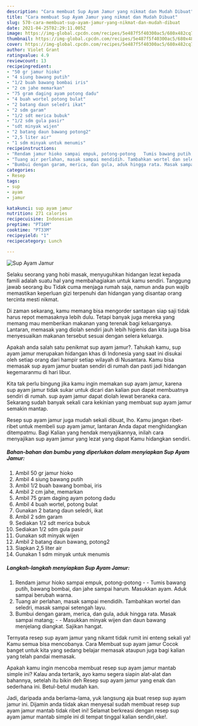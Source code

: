 ```yaml
---
description: "Cara membuat Sup Ayam Jamur yang nikmat dan Mudah Dibuat"
title: "Cara membuat Sup Ayam Jamur yang nikmat dan Mudah Dibuat"
slug: 570-cara-membuat-sup-ayam-jamur-yang-nikmat-dan-mudah-dibuat
date: 2021-04-25T02:29:11.005Z
image: https://img-global.cpcdn.com/recipes/5e487f5f40300ac5/680x482cq70/sup-ayam-jamur-foto-resep-utama.jpg
thumbnail: https://img-global.cpcdn.com/recipes/5e487f5f40300ac5/680x482cq70/sup-ayam-jamur-foto-resep-utama.jpg
cover: https://img-global.cpcdn.com/recipes/5e487f5f40300ac5/680x482cq70/sup-ayam-jamur-foto-resep-utama.jpg
author: Violet Grant
ratingvalue: 4.9
reviewcount: 13
recipeingredient:
- "50 gr jamur hioko"
- "4 siung bawang putih"
- "1/2 buah bawang bombai iris"
- "2 cm jahe memarkan"
- "75 gram daging ayam potong dadu"
- "4 buah wortel potong bulat"
- "2 batang daun seledri ikat"
- "2 sdm garam"
- "1/2 sdt merica bubuk"
- "1/2 sdm gula pasir"
- "sdt minyak wijen"
- "2 batang daun bawang potong2"
- "2,5 liter air"
- "1 sdm minyak untuk menumis"
recipeinstructions:
- "Rendam jamur hioko sampai empuk, potong-potong   Tumis bawang putih, bawang bombai, dan jahe sampai harum. Masukkan ayam. Aduk sampai berubah warna."
- "Tuang air perlahan, masak sampai mendidih. Tambahkan wortel dan seledri, masak sampai setengah layu."
- "Bumbui dengan garam, merica, dan gula, aduk hingga rata. Masak sampai matang;  Masukkan minyak wijen dan daun bawang menjelang diangkat. Sajikan hangat."
categories:
- Resep
tags:
- sup
- ayam
- jamur

katakunci: sup ayam jamur 
nutrition: 271 calories
recipecuisine: Indonesian
preptime: "PT16M"
cooktime: "PT33M"
recipeyield: "1"
recipecategory: Lunch

---
```



![Sup Ayam Jamur](https://img-global.cpcdn.com/recipes/5e487f5f40300ac5/680x482cq70/sup-ayam-jamur-foto-resep-utama.jpg)

Selaku seorang yang hobi masak, menyuguhkan hidangan lezat kepada famili adalah suatu hal yang membahagiakan untuk kamu sendiri. Tanggung jawab seorang ibu Tidak cuma menjaga rumah saja, namun anda pun wajib memastikan keperluan gizi terpenuhi dan hidangan yang disantap orang tercinta mesti nikmat.

Di zaman  sekarang, kamu memang bisa mengorder santapan siap saji tidak harus repot memasaknya lebih dulu. Tetapi banyak juga mereka yang memang mau memberikan makanan yang terenak bagi keluarganya. Lantaran, memasak yang diolah sendiri jauh lebih higienis dan kita juga bisa menyesuaikan makanan tersebut sesuai dengan selera keluarga. 



Apakah anda salah satu penikmat sup ayam jamur?. Tahukah kamu, sup ayam jamur merupakan hidangan khas di Indonesia yang saat ini disukai oleh setiap orang dari hampir setiap wilayah di Nusantara. Kamu bisa memasak sup ayam jamur buatan sendiri di rumah dan pasti jadi hidangan kegemaranmu di hari libur.

Kita tak perlu bingung jika kamu ingin memakan sup ayam jamur, karena sup ayam jamur tidak sukar untuk dicari dan kalian pun dapat membuatnya sendiri di rumah. sup ayam jamur dapat diolah lewat beraneka cara. Sekarang sudah banyak sekali cara kekinian yang membuat sup ayam jamur semakin mantap.

Resep sup ayam jamur juga mudah sekali dibuat, lho. Kamu jangan ribet-ribet untuk membeli sup ayam jamur, lantaran Anda dapat menghidangkan ditempatmu. Bagi Kalian yang hendak menyajikannya, inilah cara menyajikan sup ayam jamur yang lezat yang dapat Kamu hidangkan sendiri.

<!--inarticleads1-->

##### Bahan-bahan dan bumbu yang diperlukan dalam menyiapkan Sup Ayam Jamur:

1. Ambil 50 gr jamur hioko
1. Ambil 4 siung bawang putih
1. Ambil 1/2 buah bawang bombai, iris
1. Ambil 2 cm jahe, memarkan
1. Ambil 75 gram daging ayam potong dadu
1. Ambil 4 buah wortel, potong bulat
1. Gunakan 2 batang daun seledri, ikat
1. Ambil 2 sdm garam
1. Sediakan 1/2 sdt merica bubuk
1. Sediakan 1/2 sdm gula pasir
1. Gunakan sdt minyak wijen
1. Ambil 2 batang daun bawang, potong2
1. Siapkan 2,5 liter air
1. Gunakan 1 sdm minyak untuk menumis




<!--inarticleads2-->

##### Langkah-langkah menyiapkan Sup Ayam Jamur:

1. Rendam jamur hioko sampai empuk, potong-potong  -  - Tumis bawang putih, bawang bombai, dan jahe sampai harum. Masukkan ayam. Aduk sampai berubah warna.
1. Tuang air perlahan, masak sampai mendidih. Tambahkan wortel dan seledri, masak sampai setengah layu.
1. Bumbui dengan garam, merica, dan gula, aduk hingga rata. Masak sampai matang; -  - Masukkan minyak wijen dan daun bawang menjelang diangkat. Sajikan hangat.




Ternyata resep sup ayam jamur yang nikamt tidak rumit ini enteng sekali ya! Kamu semua bisa mencobanya. Cara Membuat sup ayam jamur Cocok banget untuk kita yang sedang belajar memasak ataupun juga bagi kalian yang telah pandai memasak.

Apakah kamu ingin mencoba membuat resep sup ayam jamur mantab simple ini? Kalau anda tertarik, ayo kamu segera siapin alat-alat dan bahannya, setelah itu bikin deh Resep sup ayam jamur yang enak dan sederhana ini. Betul-betul mudah kan. 

Jadi, daripada anda berlama-lama, yuk langsung aja buat resep sup ayam jamur ini. Dijamin anda tiidak akan menyesal sudah membuat resep sup ayam jamur mantab tidak ribet ini! Selamat berkreasi dengan resep sup ayam jamur mantab simple ini di tempat tinggal kalian sendiri,oke!.


